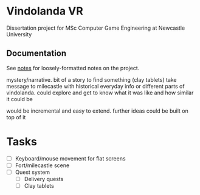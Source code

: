 # Vindolanda VR

Dissertation project for MSc Computer Game Engineering at Newcastle University

## Documentation

See [notes](./notes/index.html) for loosely-formatted notes on the project.

mystery/narrative. bit of a story to find something (clay tablets)
take message to milecastle with historical everyday info or different parts of
vindolanda. could explore and get to know what it was like and how similar it could be

would be incremental and easy to extend. further ideas could be built on top of it

# Tasks

- [ ] Keyboard/mouse movement for flat screens
- [ ] Fort/milecastle scene
- [ ] Quest system
  - [ ] Delivery quests
  - [ ] Clay tablets
